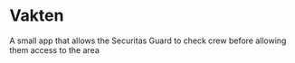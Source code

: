 Vakten
======

A small app that allows the Securitas Guard to check crew before allowing them access to the area
